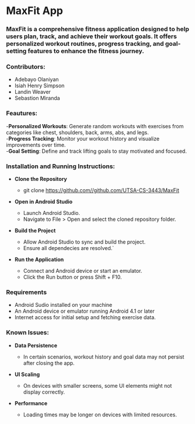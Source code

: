 # MaxFit App

### MaxFit is a comprehensive fitness application designed to help users plan, track, and achieve their workout goals. It offers personalized workout routines, progress tracking, and goal-setting features to enhance the fitness journey.


### Contributors:
  - Adebayo Olaniyan
  - Isiah Henry Simpson
  - Landin Weaver
  - Sebastion Miranda

### Feautures:
-**Personalized Workouts**: Generate random workouts with exercises from categories like   chest, shoulders, back, arms, abs, and legs.                                            
-**Progress Tracking**: Monitor your workout history and visualize improvements over 
  time.                                                                               
-**Goal Setting**: Define and track lifting goals to stay motivated and focused.

### Installation and Running Instructions:
- **Clone the Repository**
  - git clone https://github.com//github.com/UTSA-CS-3443/MaxFit
  

- **Open in Android Studio**
  - Launch Android Studio.
  - Navigate to File > Open and select the cloned repository folder.

- **Build the Project**
  - Allow Android Studio to sync and build the project.
  - Ensure all dependecies are resolved.`

- **Run the Application**
  - Connect and Android device or start an emulator.
  - Click the Run button or press Shift + F10.

### Requirements
  - Android Sudio installed on your machine
  - An Android device or emulator running Android 4.1 or later
  - Internet access for initial setup and fetching exercise data.

### Known Issues:
- **Data Persistence**
  - In certain scenarios, workout history and goal data may not persist after closing the app.
- **UI Scaling**
  - On devices with smaller screens, some UI elements might not display correctly.

- **Performance**
  - Loading times may be longer on devices with limited resources.
